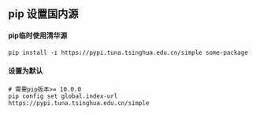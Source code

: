 ## pip 设置国内源

#### pip临时使用清华源

```
pip install -i https://pypi.tuna.tsinghua.edu.cn/simple some-package
```

#### 设置为默认

```shell
# 需要pip版本>= 10.0.0
pip config set global.index-url https://pypi.tuna.tsinghua.edu.cn/simple
```

